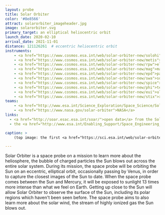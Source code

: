```yaml
---
layout: probe
title: Solar Orbiter
color: '#8e8566'
attract: solarorbiter_imageheader.jpg
image: solarorbiter.svg
primary_target: an elliptical heliocentric orbit
launch_date: 2020-02-10
arrival_date: 2021-11-01
distance: 121126261  # eccentric heliocentric orbit
instruments:
    - <a href="https://www.cosmos.esa.int/web/solar-orbiter-new/solohi">camera</a>
    - <a href="https://www.cosmos.esa.int/web/solar-orbiter-new/metis">coronagraph</a>
    - <a href="https://www.cosmos.esa.int/web/solar-orbiter-new/rpw">electromagnetic and electrostatic wave analyzer</a>
    - <a href="https://www.cosmos.esa.int/web/solar-orbiter-new/mag">magnetometer</a>
    - <a href="https://www.cosmos.esa.int/web/solar-orbiter-new/epd">particle detector</a>
    - <a href="https://www.cosmos.esa.int/web/solar-orbiter-new/swa">solar wind analyzer</a>
    - <a href="https://www.cosmos.esa.int/web/solar-orbiter-new/spice">spectrograph</a>
    - <a href="https://www.cosmos.esa.int/web/solar-orbiter-new/phi">telescopes</a>
    - <a href="https://www.cosmos.esa.int/web/solar-orbiter-new/eui">ultraviolet camera</a>
    - <a href="https://www.cosmos.esa.int/web/solar-orbiter-new/stix">x-ray spectrometer</a>
teams:
    - <a href="http://www.esa.int/Science_Exploration/Space_Science/Solar_Orbiter">ESA</a>
    - <a href="https://www.nasa.gov/solar-orbiter">NASA</a>
links:
  - <a href="http://soar.esac.esa.int/soar/">open data</a> from the Solar Orbiter
  - the <a href="http://www.esa.int/Enabling_Support/Space_Engineering_Technology/Paint_it_black_Stone_Age_sunscreen_for_Solar_Orbiter">"sunscreen"</a> that protects Solar Orbiter from the Sun

caption: >
    (top image: the first <a href="https://sci.esa.int/web/solar-orbiter/-/solar-orbiter-s-first-view-of-the-sun">view of the Sun</a> as seen by Solar Orbiter, Solar Orbiter/EUI Team/ESA & NASA; CSL, IAS, MPS, PMOD/WRC, ROB, UCL/MSSL)

---
```

Solar Orbiter is a space probe on a mission to learn more about the heliosphere, the bubble of charged particles the Sun blows out across the entire solar system. During its mission, the space probe will be orbiting the Sun on an eccentric, elliptical orbit, occasionally passing by Venus, in order to capture the closest images of the Sun to date. When the space probe comes between the Sun and Mercury, it will be exposed to sunlight 13 times more intense than what we feel on Earth. Getting up close to the Sun will allow Solar Orbiter to observe the surface of the Sun, including its polar regions which haven't been seen before. The space probe aims to also learn more about the solar wind, the stream of highly ionized gas the Sun blows out.


